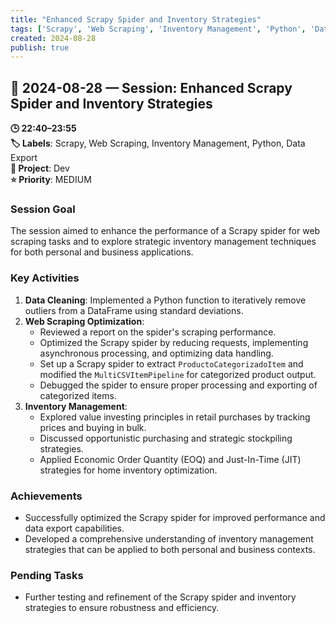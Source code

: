 ```yaml
---
title: "Enhanced Scrapy Spider and Inventory Strategies"
tags: ['Scrapy', 'Web Scraping', 'Inventory Management', 'Python', 'Data Export']
created: 2024-08-28
publish: true
---
```


## 📅 2024-08-28 — Session: Enhanced Scrapy Spider and Inventory Strategies

**🕒 22:40–23:55**  
**🏷️ Labels**: Scrapy, Web Scraping, Inventory Management, Python, Data Export  
**📂 Project**: Dev  
**⭐ Priority**: MEDIUM  


### Session Goal
The session aimed to enhance the performance of a Scrapy spider for web scraping tasks and to explore strategic inventory management techniques for both personal and business applications.

### Key Activities
1. **Data Cleaning**: Implemented a Python function to iteratively remove outliers from a DataFrame using standard deviations.
2. **Web Scraping Optimization**: 
   - Reviewed a report on the spider's scraping performance.
   - Optimized the Scrapy spider by reducing requests, implementing asynchronous processing, and optimizing data handling.
   - Set up a Scrapy spider to extract `ProductoCategorizadoItem` and modified the `MultiCSVItemPipeline` for categorized product output.
   - Debugged the spider to ensure proper processing and exporting of categorized items.
3. **Inventory Management**:
   - Explored value investing principles in retail purchases by tracking prices and buying in bulk.
   - Discussed opportunistic purchasing and strategic stockpiling strategies.
   - Applied Economic Order Quantity (EOQ) and Just-In-Time (JIT) strategies for home inventory optimization.

### Achievements
- Successfully optimized the Scrapy spider for improved performance and data export capabilities.
- Developed a comprehensive understanding of inventory management strategies that can be applied to both personal and business contexts.

### Pending Tasks
- Further testing and refinement of the Scrapy spider and inventory strategies to ensure robustness and efficiency.
